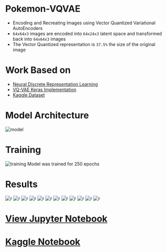 # Pokemon-VQVAE
* Encoding and Recreating Images using Vector Quantized Variational AutoEncoders
* `64x64x3` images are encoded into `64x24x3` latent space and transformed back into `64x64x3` images
* The Vector Quantized representation is `37.5%` the size of the original image

# Work Based on
* [Neural Discrete Representation Learning](https://arxiv.org/abs/1711.00937)
* [VQ-VAE Keras Implementation](https://github.com/HenningBuhl/VQ-VAE_Keras_Implementation)
* [Kaggle Dataset](https://www.kaggle.com/brilja/pokemon-mugshots-from-super-mystery-dungeon)

# Model Architecture
![model](https://raw.githubusercontent.com/vee-upatising/Pokemon-VQVAE/master/model.JPG)

# Training
![training](https://raw.githubusercontent.com/vee-upatising/Pokemon-VQVAE/master/training.JPG)
      Model was trained for 250 epochs

# Results
![r](https://raw.githubusercontent.com/vee-upatising/Pokemon-VQVAE/master/results/label0.png)
![r](https://raw.githubusercontent.com/vee-upatising/Pokemon-VQVAE/master/results/label1.png)
![r](https://raw.githubusercontent.com/vee-upatising/Pokemon-VQVAE/master/results/image_2.png)
![r](https://raw.githubusercontent.com/vee-upatising/Pokemon-VQVAE/master/results/image_3.png)
![r](https://raw.githubusercontent.com/vee-upatising/Pokemon-VQVAE/master/results/image_4.png)
![r](https://raw.githubusercontent.com/vee-upatising/Pokemon-VQVAE/master/results/image_5.png)
![r](https://raw.githubusercontent.com/vee-upatising/Pokemon-VQVAE/master/results/image_6.png)
![r](https://raw.githubusercontent.com/vee-upatising/Pokemon-VQVAE/master/results/image_7.png)
![r](https://raw.githubusercontent.com/vee-upatising/Pokemon-VQVAE/master/results/image_8.png)
![r](https://raw.githubusercontent.com/vee-upatising/Pokemon-VQVAE/master/results/image_9.png)
![r](https://raw.githubusercontent.com/vee-upatising/Pokemon-VQVAE/master/results/image_0.png)
![r](https://raw.githubusercontent.com/vee-upatising/Pokemon-VQVAE/master/results/image_11.png)

# [View Jupyter Notebook](https://nbviewer.jupyter.org/github/vee-upatising/Pokemon-VQVAE/blob/master/VQVAE.ipynb)
# [Kaggle Notebook](https://www.kaggle.com/function9/vector-quantized-vaes-for-pokemon-images)

